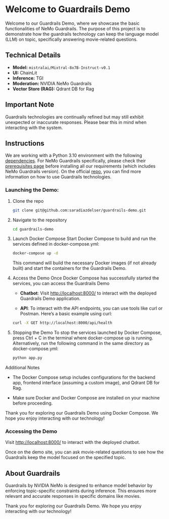 # Welcome to Guardrails Demo

Welcome to our Guardrails Demo, where we showcase the basic functionalities of NeMo Guardrails. The purpose of this project is to demonstrate how the guardrails technology can keep the language model (LLM) on topic, specifically answering movie-related questions.

## Technical Details

- **Model:** `mistralai/Mixtral-8x7B-Instruct-v0.1`
- **UI:** ChainLit
- **Inference:** TGI
- **Moderation:** NVIDIA NeMo Guardrails
- **Vector Store (RAG):** Qdrant DB for Rag

## Important Note

Guardrails technologies are continually refined but may still exhibit unexpected or inaccurate responses. Please bear this in mind when interacting with the system.

## Instructions

We are working with a Python 3.10 environment with the following [dependencies](./requirements.txt). For NeMo Guardrails specifically, please check their [prerequisites page](https://github.com/NVIDIA/NeMo-Guardrails?tab=readme-ov-file#requirements) before installing all our requirements (which includes NeMo Guardrails version). On the official [repo](https://github.com/NVIDIA/NeMo-Guardrails), you can find more information on how to use Guardrails technologies.

### Launching the Demo:

1. Clone the repo

    ```bash
    git clone git@github.com:saradiazdelser/guardrails-demo.git
    ```

2. Navigate to the repository

    ```bash
    cd guardrails-demo
    ```

3. Launch Docker Compose
    Start Docker Compose to build and run the services defined in docker-compose.yml:

    ```bash
    docker-compose up -d
    ```

    This command will build the necessary Docker images (if not already built) and start the containers for the Guardrails Demo.

4. Access the Demo
    Once Docker Compose has successfully started the services, you can access the Guardrails Demo

    - **Chatbot**: Visit <http://localhost:8000/> to interact with the deployed Guardrails Demo application.

    - **API**: To interact with the API endpoints, you can use tools like curl or Postman. Here’s a basic example using curl:

    ```bash
    curl -X GET http://localhost:8000/api/health
    ```

5. Stopping the Demo
    To stop the services launched by Docker Compose, press Ctrl + C in the terminal where docker-compose up is running. Alternatively, run the following command in the same directory as docker-compose.yml:

    ```bash
    python app.py
    ```

Additional Notes

- The Docker Compose setup includes configurations for the backend app, frontend interface (assuming a custom image), and Qdrant DB for Rag.

- Make sure Docker and Docker Compose are installed on your machine before proceeding.

Thank you for exploring our Guardrails Demo using Docker Compose. We hope you enjoy interacting with our technology!

### Accessing the Demo

Visit [http://localhost:8000/](http://localhost:8000/) to interact with the deployed chatbot.

Once on the demo site, you can ask movie-related questions to see how the Guardrails keep the model focused on the specified topic.

## About Guardrails

Guardrails by NVIDIA NeMo is designed to enhance model behavior by enforcing topic-specific constraints during inference. This ensures more relevant and accurate responses in specific domains like movies.

Thank you for exploring our Guardrails Demo. We hope you enjoy interacting with our technology!
